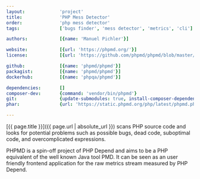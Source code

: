 ```yaml
---
layout:             'project'
title:              'PHP Mess Detector'
order:              'php mess detector'
tags:               ['bugs finder', 'mess detector', 'metrics', 'cli'] 

authors:            [{name: 'Manuel Pichler'}]   

website:            [{url: 'https://phpmd.org/'}]
license:            [{url: 'https://github.com/phpmd/phpmd/blob/master/LICENSE', label: 'BSD 3-clause "New" or "Revised" License'}]

github:             [{name: 'phpmd/phpmd'}]
packagist:          [{name: 'phpmd/phpmd'}]               
dockerhub:          [{name: 'phpqa/phpmd'}]     

dependencies:       []
composer-dev:       {command: 'vendor/bin/phpmd'}
git:                {update-submodules: true, install-composer-dependencies: true, command: 'src/bin/phpmd'}
phar:               {url: 'https://static.phpmd.org/php/latest/phpmd.phar'}

---
```


[{{ page.title }}]({{ page.url | absolute_url }}) scans PHP source code and looks for potential problems such as possible bugs,
dead code, suboptimal code, and overcomplicated expressions.
 
<!--more--> 
 
PHPMD is a spin-off project of PHP Depend and aims to be a PHP equivalent of the well known Java tool PMD.
It can be seen as an user friendly frontend application for the raw metrics stream measured by PHP Depend.
